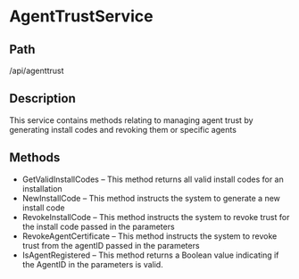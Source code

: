 [title]: # (Agent Trust)
[tags]: # (agent,trust)
[priority]: # (100)

# AgentTrustService

## Path

/api/agenttrust

## Description

This service contains methods relating to managing agent trust by generating install codes and revoking them or specific agents

## Methods

* GetValidInstallCodes – This method returns all valid install codes for an installation
* NewInstallCode – This method instructs the system to generate a new install code
* RevokeInstallCode – This method instructs the system to revoke trust for the install code passed in the parameters
* RevokeAgentCertificate – This method instructs the system to revoke trust from the agentID passed in the parameters
* IsAgentRegistered – This method returns a Boolean value indicating if the AgentID in the parameters is valid.